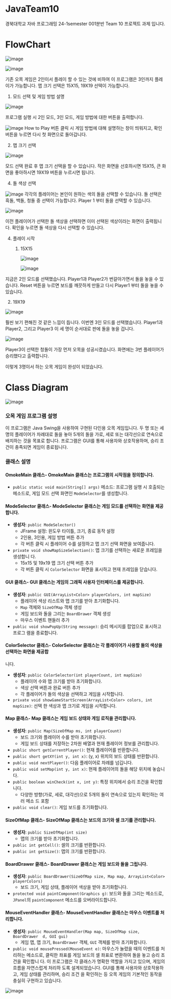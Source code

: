 # JavaTeam10

경북대학교 자바 프로그래밍 24-1semester 001분반 Team 10 프로젝트 과제 입니다.

# FlowChart
![image](https://github.com/strongsun806/JavaTeam10/assets/145644915/87197623-d3bf-465b-9b58-1066268a0ec2)



![image](https://github.com/strongsun806/JavaTeam10/assets/145644915/678ad224-0cea-4cfc-ae34-e4b31eec71d5)





기존 오목 게임은 2인이서 플레이 할 수 있는 것에 비하여 이 프로그램은 3인까지 플레이가 가능합니다.
맵 크기 선택은 15X15, 19X19 선택이 가능합니다.

1. 모드 선택 및 게임 방법 설명

![image](https://github.com/strongsun806/JavaTeam10/assets/145644915/da00363d-dc66-4459-a952-607758b1732e)


프로그램 실행 시 2인 모드, 3인 모드, 게임 방법에 대한 버튼을 출력합니다.


![image](https://github.com/strongsun806/JavaTeam10/assets/145644915/8e46b814-8903-4a6e-92fc-861fe874c720)
How to Play 버튼 클릭 시 게임 방법에 대해 설명하는 창이 띄워지고, 확인 버튼을 누르면 다시 첫 화면으로 돌아갑니다.

2. 맵 크기 선택
   
![image](https://github.com/strongsun806/JavaTeam10/assets/145644915/28e20d64-156e-4c8d-b362-14ea68fd3fd4)

모드 선택 완료 후 맵 크기 선택을 할 수 있습니다.
작은 화면을 선호하시면 15X15, 큰 화면을 좋아하시면 19X19 버튼을 누르시면 됩니다.


4. 돌 색상 선택

![image](https://github.com/strongsun806/JavaTeam10/assets/145644915/34f2c2ea-1097-4b12-8c52-f7027cba6cb8)
각각의 플레이어는 본인이 원하는 색의 돌을 선택할 수 있습니다.
돌 선택은 흑돌, 백돌, 청돌 중 선택이 가능합니다. Player 1 부터 돌을 선택할 수 있습니다.

![image](https://github.com/strongsun806/JavaTeam10/assets/145644915/a725283f-e846-4bef-8dba-5fb147556f82)

이전 플레이어가 선택한 돌 색상을 선택하면 이미 선택된 색상이라는 화면이 출력됩니다. 확인을 누르면 돌 색상을 다시 선택할 수 있습니다.


4. 플레이 시작
    1) 15X15

   
       ![image](https://github.com/strongsun806/JavaTeam10/assets/145644915/89581368-96d7-40a5-8972-8a2518f98fd7)


       ![image](https://github.com/strongsun806/JavaTeam10/assets/145644915/25cdf40f-7a1b-4346-90f2-95feb3a16a68)

지금은 2인 모드를 선택했습니다.
Player1과 Player2가 번갈아가면서 돌을 놓을 수 있습니다.
Reset 버튼을 누르면 보드를 깨끗하게 만들고 다시 Player1 부터 돌을 놓을 수 있습니다.


   2) 19X19

    
  ![image](https://github.com/strongsun806/JavaTeam10/assets/145644915/3ee6490a-06ff-44a9-93a2-62680ceec255)


훨씬 보기 편해진 것 같은 느낌이 듭니다. 
이번엔 3인 모드를 선택했습니다.
Player1과 Player2, 그리고 Player3 이 세 명이 순서대로 판에 돌을 놓을 겁니다.


  ![image](https://github.com/strongsun806/JavaTeam10/assets/145644915/660e5506-fe13-4ab0-8a0e-cad1faa7c48b)

Player3이 선택한 청돌이 가장 먼저 오목을 성공시켰습니다. 
화면에는 3번 플레이어가 승리했다고 출력합니다.

이렇게 3명이서 하는 오목 게임이 완성이 되었습니다. 


# Class Diagram


![image](https://github.com/strongsun806/JavaTeam10/assets/145644915/71a9d71a-271a-4b63-a37c-c7a724938a21)



### 오목 게임 프로그램 설명
이 프로그램은 Java Swing을 사용하여 구현된 다인용 오목 게임입니다. 두 명 또는 세 명의 
플레이어가 차례대로 돌을 놓아 5개의 돌을 가로, 세로 또는 대각선으로 연속으로 배치하는 
것을 목표로 합니다. 프로그램은 GUI를 통해 사용자와 상호작용하며, 승리 조건이 충족되면 
게임이 종료됩니다.
 ### 클래스 설명
#### OmokeMain 클래스- **OmokeMain** 클래스는 프로그램의 시작점을 정의합니다.
  - `public static void main(String[] args)` 메소드: 프로그램 실행 시 호출되는 메소드로, 
게임 모드 선택 화면인 `ModeSelector`를 생성합니다.
 #### ModeSelector 클래스- **ModeSelector** 클래스는 게임 모드를 선택하는 화면을 제공합니다.
  - **생성자**: `public ModeSelector()`
    - JFrame 설정: 윈도우 타이틀, 크기, 종료 동작 설정
    - 2인용, 3인용, 게임 방법 버튼 추가
    - 각 버튼 클릭 시 플레이어 수를 설정하고 맵 크기 선택 화면을 보여줍니다.
  - `private void showMapSizeSelection()`: 맵 크기를 선택하는 새로운 프레임을 생성합니
다.
    - 15x15 및 19x19 맵 크기 선택 버튼 추가
    - 각 버튼 클릭 시 `ColorSelector` 화면을 표시하고 현재 프레임을 닫습니다.
 #### GUI 클래스- **GUI** 클래스는 게임의 그래픽 사용자 인터페이스를 제공합니다.
  - **생성자**: `public GUI(ArrayList<Color> playerColors, int mapSize)`
    - 플레이어 색상 리스트와 맵 크기를 받아 초기화합니다.
    - `Map` 객체와 `SizeOfMap` 객체 생성
    - 게임 보드와 돌을 그리는 `BoardDrawer` 객체 생성
    - 마우스 이벤트 핸들러 추가
  - `public void showPopUp(String message)`: 승리 메시지를 팝업으로 표시하고 프로그
램을 종료합니다.
 #### ColorSelector 클래스- **ColorSelector** 클래스는 각 플레이어가 사용할 돌의 색상을 선택하는 화면을 제공합
니다.
  - **생성자**: `public ColorSelector(int playerCount, int mapSize)`
    - 플레이어 수와 맵 크기를 받아 초기화합니다.
    - 색상 선택 버튼과 완료 버튼 추가
    - 각 플레이어가 돌의 색상을 선택하고 게임을 시작합니다.
  - `private void showGameStartScreen(ArrayList<Color> colors, int mapSize)`: 선택
한 색상과 맵 크기로 게임을 시작합니다.
#### Map 클래스- **Map** 클래스는 게임 보드 상태와 게임 로직을 관리합니다.
  - **생성자**: `public Map(SizeOfMap ms, int playerCount)`
    - 보드 크기와 플레이어 수를 받아 초기화합니다.
    - 게임 보드 상태를 저장하는 2차원 배열과 현재 플레이어 정보를 관리합니다.
  - `public short getCurrentPlayer()`: 현재 플레이어를 반환합니다.
  - `public short getXY(int y, int x)`: (y, x) 위치의 보드 상태를 반환합니다.
  - `public void nextPlayer()`: 다음 플레이어로 차례를 넘깁니다.
  - `public void setMap(int y, int x)`: 현재 플레이어의 돌을 해당 위치에 놓습니다.
  - `public boolean winCheck(int x, int y)`: 특정 위치에서 승리 조건을 확인합니다.
    - 다양한 방향(가로, 세로, 대각선)으로 5개의 돌이 연속으로 있는지 확인하는 여러 메소
드 포함
  - `public void clear()`: 게임 보드를 초기화합니다.
 #### SizeOfMap 클래스- **SizeOfMap** 클래스는 보드의 크기와 셀 크기를 관리합니다.
  - **생성자**: `public SizeOfMap(int size)`
    - 맵의 크기를 받아 초기화합니다.
  - `public int getCell()`: 셀의 크기를 반환합니다.
  - `public int getSize()`: 맵의 크기를 반환합니다.
 #### BoardDrawer 클래스- **BoardDrawer** 클래스는 게임 보드와 돌을 그립니다.
  - **생성자**: `public BoardDrawer(SizeOfMap size, Map map, ArrayList<Color> 
playerColors)`
    - 보드 크기, 게임 상태, 플레이어 색상을 받아 초기화합니다.
  - `protected void paintComponent(Graphics g)`: 보드와 돌을 그리는 메소드로, 
`JPanel`의 `paintComponent` 메소드를 오버라이드합니다.
 #### MouseEventHandler 클래스- **MouseEventHandler** 클래스는 마우스 이벤트를 처리합니다.
  - **생성자**: `public MouseEventHandler(Map map, SizeOfMap size, BoardDrawer 
d, GUI gui)`
    - 게임 맵, 맵 크기, `BoardDrawer` 객체, `GUI` 객체를 받아 초기화합니다.
  - `public void mousePressed(MouseEvent e)`: 마우스가 눌렸을 때의 이벤트를 처리하는 
메소드로, 클릭한 좌표를 게임 보드의 셀 좌표로 변환하여 돌을 놓고 승리 조건을 확인합니
다.
이 프로그램은 각 클래스가 명확한 역할을 가지고 있으며, 게임의 흐름을 자연스럽게 처리하
도록 설계되었습니다. GUI를 통해 사용자와 상호작용하고, 게임 상태를 관리하며, 승리 조건
을 확인하는 등 오목 게임의 기본적인 동작을 충실히 구현하고 있습니다.


![image](https://github.com/strongsun806/JavaTeam10/assets/145644915/e69bf3ff-6bbb-47ae-9a97-b937c70fc538)

